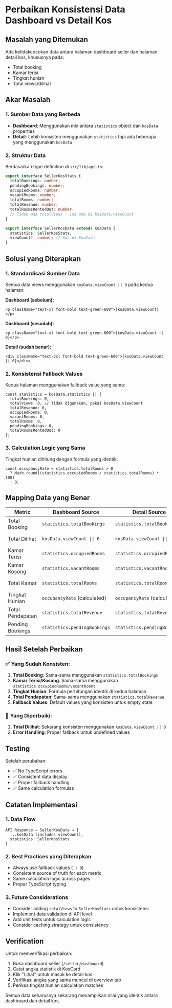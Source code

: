 # Perbaikan Konsistensi Data Dashboard vs Detail Kos

## Masalah yang Ditemukan
Ada ketidakcocokan data antara halaman dashboard seller dan halaman detail kos, khususnya pada:
- Total booking
- Kamar terisi
- Tingkat hunian
- Total views/dilihat

## Akar Masalah

### 1. **Sumber Data yang Berbeda**
- **Dashboard**: Menggunakan mix antara `statistics` object dan `kosData` properties
- **Detail**: Lebih konsisten menggunakan `statistics` tapi ada beberapa yang menggunakan `kosData`

### 2. **Struktur Data**
Berdasarkan type definition di `src/lib/api.ts`:
```typescript
export interface SellerKosStats {
  totalBookings: number;
  pendingBookings: number;
  occupiedRooms: number;
  vacantRooms: number;
  totalRooms: number;
  totalRevenue: number;
  totalRoomsRentedOut: number;
  // Tidak ada totalViews - ini ada di kosData.viewCount
}

export interface SellerKosData extends KosData {
  statistics: SellerKosStats;
  viewCount?: number; // Ada di KosData
}
```

## Solusi yang Diterapkan

### 1. **Standardisasi Sumber Data**
Semua data views menggunakan `kosData.viewCount || 0` pada kedua halaman:

**Dashboard (sebelum):**
```tsx
<p className="text-xl font-bold text-green-600">{kosData.viewCount}</p>
```

**Dashboard (sesudah):**
```tsx
<p className="text-xl font-bold text-green-600">{kosData.viewCount || 0}</p>
```

**Detail (sudah benar):**
```tsx
<div className="text-3xl font-bold text-green-600">{kosData.viewCount || 0}</div>
```

### 2. **Konsistensi Fallback Values**
Kedua halaman menggunakan fallback value yang sama:
```tsx
const statistics = kosData.statistics || {
  totalBookings: 0,
  totalViews: 0, // Tidak digunakan, pakai kosData.viewCount
  totalRevenue: 0,
  occupiedRooms: 0,
  vacantRooms: 0,
  totalRooms: 0,
  pendingBookings: 0,
  totalRoomsRentedOut: 0
};
```

### 3. **Calculation Logic yang Sama**
Tingkat hunian dihitung dengan formula yang identik:
```tsx
const occupancyRate = statistics.totalRooms > 0 
  ? Math.round((statistics.occupiedRooms / statistics.totalRooms) * 100)
  : 0;
```

## Mapping Data yang Benar

| Metric | Dashboard Source | Detail Source | Status |
|--------|------------------|---------------|--------|
| Total Booking | `statistics.totalBookings` | `statistics.totalBookings` | ✅ Konsisten |
| Total Dilihat | `kosData.viewCount \|\| 0` | `kosData.viewCount \|\| 0` | ✅ Diperbaiki |
| Kamar Terisi | `statistics.occupiedRooms` | `statistics.occupiedRooms` | ✅ Konsisten |
| Kamar Kosong | `statistics.vacantRooms` | `statistics.vacantRooms` | ✅ Konsisten |
| Total Kamar | `statistics.totalRooms` | `statistics.totalRooms` | ✅ Konsisten |
| Tingkat Hunian | `occupancyRate` (calculated) | `occupancyRate` (calculated) | ✅ Konsisten |
| Total Pendapatan | `statistics.totalRevenue` | `statistics.totalRevenue` | ✅ Konsisten |
| Pending Bookings | `statistics.pendingBookings` | `statistics.pendingBookings` | ✅ Konsisten |

## Hasil Setelah Perbaikan

### ✅ **Yang Sudah Konsisten:**
1. **Total Booking**: Sama-sama menggunakan `statistics.totalBookings`
2. **Kamar Terisi/Kosong**: Sama-sama menggunakan `statistics.occupiedRooms/vacantRooms`
3. **Tingkat Hunian**: Formula perhitungan identik di kedua halaman
4. **Total Pendapatan**: Sama-sama menggunakan `statistics.totalRevenue`
5. **Fallback Values**: Default values yang konsisten untuk empty state

### 🔧 **Yang Diperbaiki:**
1. **Total Dilihat**: Sekarang konsisten menggunakan `kosData.viewCount || 0`
2. **Error Handling**: Proper fallback untuk undefined values

## Testing
Setelah perubahan:
- ✅ No TypeScript errors
- ✅ Consistent data display
- ✅ Proper fallback handling
- ✅ Same calculation formulas

## Catatan Implementasi

### 1. **Data Flow**
```
API Response → SellerKosData → {
  ...kosData (includes viewCount),
  statistics: SellerKosStats
}
```

### 2. **Best Practices yang Diterapkan**
- Always use fallback values (`|| 0`)
- Consistent source of truth for each metric
- Same calculation logic across pages
- Proper TypeScript typing

### 3. **Future Considerations**
- Consider adding `totalViews` to `SellerKosStats` untuk konsistensi
- Implement data validation di API level
- Add unit tests untuk calculation logic
- Consider caching strategy untuk consistency

## Verification
Untuk memverifikasi perbaikan:
1. Buka dashboard seller (`/seller/dashboard`)
2. Catat angka statistik di KosCard
3. Klik "Lihat" untuk masuk ke detail kos
4. Verifikasi angka yang sama muncul di overview tab
5. Periksa tingkat hunian calculation matches

Semua data seharusnya sekarang menampilkan nilai yang identik antara dashboard dan detail kos.
